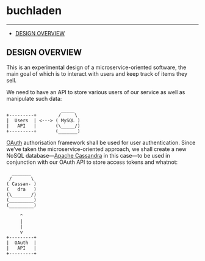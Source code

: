 # buchladen

---

- [DESIGN OVERVIEW](#design-overview)

## DESIGN OVERVIEW

This is an experimental design of a microservice-oriented software, the
main goal of which is to interact with users and keep track of items
they sell.

We need to have an API to store various users of our service as well as
manipulate such data:

```
                    _____
+---------+        /     \
|  Users  | <---> ( MySQL )
|   API   |       (\_____/)
+---------+       (_______)
```

[OAuth](https://www.rfc-editor.org/rfc/rfc6749) authorisation framework
shall be used for user authentication. Since we’ve taken the
microservice-oriented approach, we shall create a new NoSQL
database—[Apache Cassandra](https://cassandra.apache.org) in this
case—to be used in conjunction with our OAuth API to store access tokens
and whatnot:

```
  _______
 /       \
( Cassan- )
(   dra   )
(\_______/)
(_________)
(_________)

     ^
     |
     |
     v
+---------+
|  OAuth  |
|   API   |
+---------+
```
